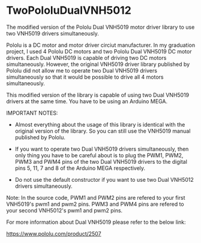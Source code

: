 # TwoPololuDualVNH5012
The modified version of the Pololu Dual VNH5019 motor driver library to use two VNH5019 drivers simultaneously. 

Pololu is a DC motor and motor driver circiut manufacturer. In my graduation project, I used 4 Pololu DC motors and two Pololu 
Dual VNH5019 DC motor drivers. Each Dual VNH5019 is capable of driving two DC motors simultaneously. However, the original 
VNH5019 driver library published by Pololu did not allow me to operate two Dual VNH5019 drivers simultaneously so that it would be possible to drive all 4 motors simultaneously. 

This modified version of the library is capable of using two Dual VNH5019 drivers at the same time. You have to be using an Arduino MEGA.

IMPORTANT NOTES:
- Almost everything about the usage of this library is identical with the original version of the library. So you can still use the 
VNH5019 manual published by Pololu.

- If you want to operate two Dual VNH5019 drivers  simultaneously, then only thing you have to be careful about is to plug the PWM1, PWM2, PWM3 and PWM4 pins of the two Dual VNH5019 drivers to the digital pins 5, 11, 7 and 8 of the Arduino MEGA respectively.

- Do not use the default constructor if you want to use two Dual VNH5012 drivers simultaneously.

Note: In the source code, PWM1 and PWM2 pins are refered to your first VNH5019's pwm1 and pwm2 pins. PWM3 and PWM4 pins are refered to your second VNH5012's pwm1 and pwm2 pins.

For more information about Dual VNH5019 please refer to the below link:

https://www.pololu.com/product/2507
